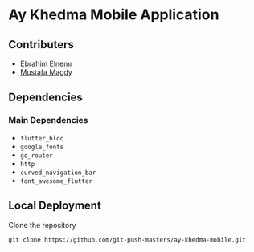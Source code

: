 # Ay Khedma Mobile Application

## Contributers

* [Ebrahim Elnemr](https://github.com/ebrahim969)
* [Mustafa Magdy]()

## Dependencies

### Main Dependencies

* `flutter_bloc`
* `google_fonts`
* `go_router`
* `http`
* `curved_navigation_bar`
* `font_awesome_flutter`

## Local Deployment

Clone the repository
```shell
git clone https://github.com/git-push-masters/ay-khedma-mobile.git
```
